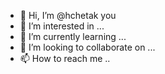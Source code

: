 - 👋 Hi, I’m @hchetak you
- 👀 I’m interested in ...
- 🌱 I’m currently learning ...
- 💞️ I’m looking to collaborate on ...
- 📫 How to reach me ..

<!---
hchetak/hchetak is a ✨ special ✨ repository because its `README.md` (this file) appears on your GitHub profile.
You can click the Preview link to take a look at your changes.
--->
